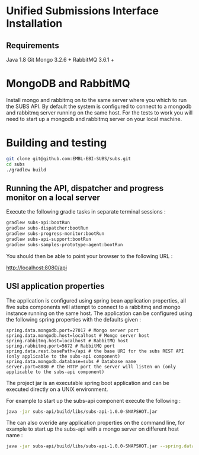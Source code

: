# Unified Submissions Interface Installation

## Requirements

Java 1.8
Git
Mongo 3.2.6 +
RabbitMQ 3.6.1 +

# MongoDB and RabbitMQ

Install mongo and rabbitmq on to the same server where you which to run the SUBS API.  By default the system is configured to connect to 
a mongodb and rabbitmq server running on the same host.  For the tests to work you will need to start up a mongodb and rabbitmq server on your local machine.

# Building and testing

```bash
git clone git@github.com:EMBL-EBI-SUBS/subs.git
cd subs
./gradlew build
```

## Running the API, dispatcher and progress monitor on a local server

Execute the following gradle tasks in separate terminal sessions :

```bash
gradlew subs-api:bootRun
gradlew subs-dispatcher:bootRun
gradlew subs-progress-monitor:bootRun
gradlew subs-api-support:bootRun
gradlew subs-samples-prototype-agent:bootRun
```

You should then be able to point your browser to the following URL :

[http://localhost:8080/api](http://localhost:8080/api)

## USI application properties

The application is configured using spring bean application properties, all five subs components will attempt to connect to a rabbitmq and mongo instance running
on the same host.  The application can be configured using the following spring properties with the defaults given : 

```
spring.data.mongodb.port=27017 # Mongo server port 
spring.data.mongodb.host=localhost # Mongo server host 
spring.rabbitmq.host=localhost # RabbitMQ host 
spring.rabbitmq.port=5672 # RabbitMQ port 
spring.data.rest.basePath=/api # the base URI for the subs REST API (only applicable to the subs-api component) 
spring.data.mongodb.database=subs # Database name
server.port=8080 # the HTTP port the server will listen on (only applicable to the subs-api component) 
```

The project jar is an executable spring boot application and can be executed directly on a UNIX environment.  

For example to start up the subs-api component execute the following :

```bash
java -jar subs-api/build/libs/subs-api-1.0.0-SNAPSHOT.jar
```

The can also overide any application properties on the command line, for example to start up the subs-api with a mongo server on different host name :
 
```bash
java -jar subs-api/build/libs/subs-api-1.0.0-SNAPSHOT.jar --spring.data.mongodb.host=example-mongo-server.com
```



